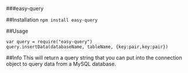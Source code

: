 ###easy-query

##Installation
`npm install easy-query`

##Usage
```
var query = require("easy-query")
query.insertData(databaseName, tableName, {key:pair,key:pair})
```

##Info
This will return a query string that you can put into the connection object to query data from a MySQL database.
